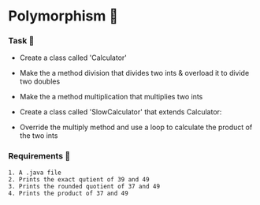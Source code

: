 # Polymorphism 🍵

### Task 🐧
 - Create a class called 'Calculator'
  - Make the a method division that divides two ints & overload it to divide two doubles
  - Make the a method multiplication that multiplies two ints

 - Create a class called 'SlowCalculator' that extends Calculator:
  - Override the multiply method and use a loop to calculate the product of the two ints

### Requirements 🏫
```
1. A .java file
2. Prints the exact qutient of 39 and 49
3. Prints the rounded quotient of 37 and 49
4. Prints the product of 37 and 49
```